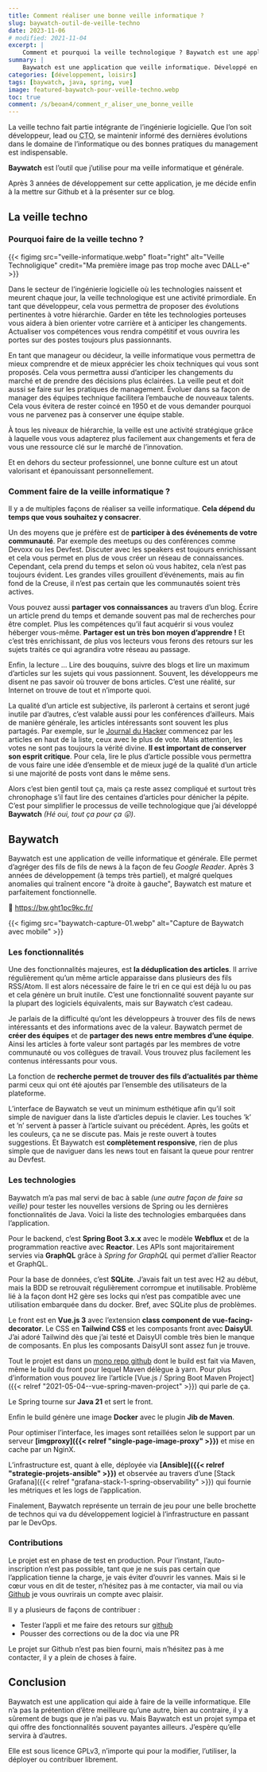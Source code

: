 ```yaml
---
title: Comment réaliser une bonne veille informatique ?
slug: baywatch-outil-de-veille-techno
date: 2023-11-06
# modified: 2021-11-04
excerpt: |
    Comment et pourquoi la veille technologique ? Baywatch est une application de veille informatique avec laquelle vous suivrez en temps réel les nouvelles du monde informatique.
summary: |
    Baywatch est une application que veille informatique. Développé en Java à l’aide de Spring Boot Webflux et de Vue.js pour l’interface. L’application utilise une base de donnée SQLite pour le stockage. Les fonctionnalitées phares de Baywatch sont la déduplication des articles, la gestion des équipes et une interface hyper intuitive.
categories: [développement, loisirs]
tags: [baywatch, java, spring, vue]
image: featured-baywatch-pour-veille-techno.webp
toc: true
comment: /s/beoan4/comment_r_aliser_une_bonne_veille
---
```


La veille techno fait partie intégrante de l’ingénierie logicielle. Que l’on soit développeur, lead ou <abbr title="Chef Technical Officer">CTO</abbr>, se maintenir informé des dernières évolutions dans le domaine de l’informatique ou des bonnes pratiques du management est indispensable.

**Baywatch** est l’outil que j’utilise pour ma veille informatique et générale.

<!--more-->

Après 3 années de développement sur cette application, je me décide enfin à la mettre sur Github et à la présenter sur ce blog.


## La veille techno

### Pourquoi faire de la veille techno ?

{{< figimg src="veille-informatique.webp" float="right" alt="Veille Technoligique" credit="Ma première image pas trop moche avec DALL-e" >}}

Dans le secteur de l’ingénierie logicielle où les technologies naissent et meurent chaque jour, la veille technologique est une activité primordiale. En tant que développeur, cela vous permettra de proposer des évolutions pertinentes à votre hiérarchie. Garder en tête les technologies porteuses vous aidera à bien orienter votre carrière et à anticiper les changements. Actualiser vos compétences vous rendra compétitif et vous ouvrira les portes sur des postes toujours plus passionnants.

En tant que manageur ou décideur, la veille informatique vous permettra de mieux comprendre et de mieux apprécier les choix techniques qui vous sont proposés. Cela vous permettra aussi d’anticiper les changements du marché et de prendre des décisions plus éclairées. La veille peut et doit aussi se faire sur les pratiques de management. Évoluer dans sa façon de manager des équipes technique facilitera l’embauche de nouveaux talents. Cela vous évitera de rester coincé en 1950 et de vous demander pourquoi vous ne parvenez pas à conserver une équipe stable.

À tous les niveaux de hiérarchie, la veille est une activité stratégique grâce à laquelle vous vous adapterez plus facilement aux changements et fera de vous une ressource clé sur le marché de l’innovation.

Et en dehors du secteur professionnel, une bonne culture est un atout valorisant et épanouissant personnellement.

### Comment faire de la veille informatique ?

Il y a de multiples façons de réaliser sa veille informatique. **Cela dépend du temps que vous souhaitez y consacrer**.

Un des moyens que je préfère est de **participer à des événements de votre communauté**. Par exemple des meetups ou des conférences comme Devoxx ou les Devfest. Discuter avec les speakers est toujours enrichissant et cela vous permet en plus de vous créer un réseau de connaissances. Cependant, cela prend du temps et selon où vous habitez, cela n’est pas toujours évident. Les grandes villes grouillent d’événements, mais au fin fond de la Creuse, il n’est pas certain que les communautés soient très actives.

Vous pouvez aussi **partager vos connaissances** au travers d’un blog. Écrire un article prend du temps et demande souvent pas mal de recherches pour être complet. Plus les compétences qu’il faut acquérir si vous voulez héberger vous-même. **Partager est un très bon moyen d’apprendre !**
Et c’est très enrichissant, de plus vos lecteurs vous ferons des retours sur les sujets traités ce qui agrandira votre réseau au passage.

Enfin, la lecture ... Lire des bouquins, suivre des blogs et lire un maximum d’articles sur les sujets qui vous passionnent. Souvent, les développeurs me disent ne pas savoir où trouver de bons articles. C’est une réalité, sur Internet on trouve de tout et n’importe quoi.

La qualité d’un article est subjective, ils parleront à certains et seront jugé inutile par d’autres, c’est valable aussi pour les conférences d’ailleurs. Mais de manière générale, les articles intéressants sont souvent les plus partagés. Par exemple, sur le [Journal du Hacker](https://www.journalduhacker.net/) commencez par les articles en haut de la liste, ceux avec le plus de vote. Mais attention, les votes ne sont pas toujours la vérité divine. **Il est important de conserver son esprit critique**. Pour cela, lire le plus d’article possible vous permettra de vous faire une idée d’ensemble et de mieux jugé de la qualité d’un article si une majorité de posts vont dans le même sens.

Alors c’est bien gentil tout ça, mais ça reste assez compliqué et surtout très chronophage s’il faut lire des centaines d’articles pour dénicher la pépite. C’est pour simplifier le processus de veille technologique que j’ai développé **Baywatch** *(Hé oui, tout ça pour ça 😛)*.

## Baywatch

Baywatch est une application de veille informatique et générale. Elle permet d’agréger des fils de fils de news à la façon de feu *Google Reader*. Après 3 années de développement (à temps très partiel), et malgré quelques anomalies qui traînent encore "à droite à gauche", Baywatch est mature et parfaitement fonctionnelle.

🎉 https://bw.ght1pc9kc.fr/

{{< figimg src="baywatch-capture-01.webp" alt="Capture de Baywatch avec mobile" >}}

### Les fonctionnalités

Une des fonctionnalités majeures, est **la déduplication des articles**. Il arrive régulièrement qu’un même article apparaisse dans plusieurs des fils RSS/Atom. Il est alors nécessaire de faire le tri en ce qui est déjà lu ou pas et cela génère un bruit inutile. C’est une fonctionnalité souvent payante sur la plupart des logiciels équivalents, mais sur Baywatch c’est cadeau.

Je parlais de la difficulté qu’ont les développeurs à trouver des fils de news intéressants et des informations avec de la valeur. Baywatch permet de **créer des équipes** et de **partager des news entre membres d’une équipe**. Ainsi les articles à forte valeur sont partagés par les membres de votre communauté ou vos collègues de travail. Vous trouvez plus facilement les contenus intéressants pour vous.

La fonction de **recherche permet de trouver des fils d’actualités par thème** parmi ceux qui ont été ajoutés par l’ensemble des utilisateurs de la plateforme.

L’interface de Baywatch se veut un minimum esthétique afin qu’il soit simple de naviguer dans la liste d’articles depuis le clavier. Les touches ’k’ et ’n’ servent à passer à l’article suivant ou précédent. Après, les goûts et les couleurs, ça ne se discute pas. Mais je reste ouvert à toutes suggestions. Et Baywatch est **complètement responsive**, rien de plus simple que de naviguer dans les news tout en faisant la queue pour rentrer au Devfest.

### Les technologies

Baywatch m’a pas mal servi de bac à sable *(une autre façon de faire sa veille)* pour tester les nouvelles versions de Spring ou les dernières fonctionnalités de Java. Voici la liste des technologies embarquées dans l’application.

Pour le backend, c’est **Spring Boot 3.x.x** avec le modèle **Webflux** et de la programmation reactive avec **Reactor**. Les APIs sont majoritairement servies via **GraphQL** grâce à *Spring for GraphQL* qui permet d’allier Reactor et GraphQL.

Pour la base de données, c’est **SQLite**. J’avais fait un test avec H2 au début, mais la BDD se retrouvait régulièrement corrompue et inutilisable. Problème lié à la façon dont H2 gère ses locks qui n’est pas compatible avec une utilisation embarquée dans du docker. Bref, avec SQLite plus de problèmes.

Le front est en **Vue.js 3** avec l’extension **class component de vue-facing-decorator**. Le CSS en **Tailwind CSS** et les composants front avec **DaisyUI**. J’ai adoré Tailwind dès que j’ai testé et DaisyUI comble très bien le manque de composants. En plus les composants DaisyUI sont assez fun je trouve.

Tout le projet est dans un [mono repo github](https://github.com/Marthym/baywatch) dont le build est fait via Maven, même le build du front pour lequel Maven délègue à yarn. Pour plus d’information vous pouvez lire l’article [Vue.js / Spring Boot Maven Project]({{< relref "2021-05-04--vue-spring-maven-project" >}}) qui parle de ça.

Le Spring tourne sur **Java 21** et sert le front.

Enfin le build génère une image **Docker** avec le plugin **Jib de Maven**.

Pour optimiser l’interface, les images sont retaillées selon le support par un serveur **[imgproxy]({{< relref "single-page-image-proxy" >}})** et mise en cache par un NginX.

L’infrastructure est, quant à elle, déployée via **[Ansible]({{< relref "strategie-projets-ansible" >}})** et observée au travers d’une [Stack Grafana]({{< relref "grafana-stack-1-spring-observability" >}}) qui fournie les métriques et les logs de l’application.

Finalement, Baywatch représente un terrain de jeu pour une belle brochette de technos qui va du développement logiciel à l’infrastructure en passant par le DevOps.

### Contributions

Le projet est en phase de test en production. Pour l’instant, l’auto-inscription n’est pas possible, tant que je ne suis pas certain que l’application tienne la charge, je vais éviter d’ouvrir les vannes. Mais si le cœur vous en dit de tester, n’hésitez pas à me contacter, via mail ou via [Github](https://github.com/Marthym/baywatch) je vous ouvrirais un compte avec plaisir.

Il y a plusieurs de façons de contribuer :

* Tester l’appli et me faire des retours sur [github](https://github.com/Marthym/baywatch/issues)
* Pousser des corrections ou de la doc via une PR

Le projet sur Github n’est pas bien fourni, mais n’hésitez pas à me contacter, il y a plein de choses à faire.

## Conclusion

Baywatch est une application qui aide à faire de la veille informatique. Elle n’a pas la prétention d’être meilleure qu’une autre, bien au contraire, il y a sûrement de bugs que je n’ai pas vu. Mais Baywatch est un projet sympa et qui offre des fonctionnalités souvent payantes ailleurs. J’espère qu’elle servira à d’autres. 

Elle est sous licence GPLv3, n’importe qui pour la modifier, l’utiliser, la déployer ou contribuer librement.
